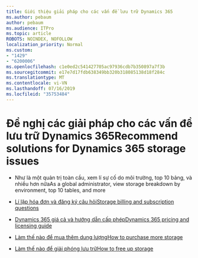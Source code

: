 ```yaml
---
title: Giới thiệu giải pháp cho các vấn đề lưu trữ Dynamics 365
ms.author: pebaum
author: pebaum
ms.audience: ITPro
ms.topic: article
ROBOTS: NOINDEX, NOFOLLOW
localization_priority: Normal
ms.custom:
- "1429"
- "6200006"
ms.openlocfilehash: c1e0ed2c541427705ac97936cdb7b350897a7f3b
ms.sourcegitcommit: e17e7d17fdb638349bb320b318085138d18f284c
ms.translationtype: MT
ms.contentlocale: vi-VN
ms.lasthandoff: 07/16/2019
ms.locfileid: "35753484"
---
```

# <a name="recommend-solutions-for-dynamics-365-storage-issues"></a><span data-ttu-id="544b8-102">Đề nghị các giải pháp cho các vấn đề lưu trữ Dynamics 365</span><span class="sxs-lookup"><span data-stu-id="544b8-102">Recommend solutions for Dynamics 365 storage issues</span></span>

* <span data-ttu-id="544b8-103">Như là một quản trị toàn cầu, xem lí sự cố do môi trường, top 10 bảng, và nhiều hơn nữa</span><span class="sxs-lookup"><span data-stu-id="544b8-103">As a global administrator, view storage breakdown by environment, top 10 tables, and more</span></span>

* [<span data-ttu-id="544b8-104">Lí lập hóa đơn và đăng ký câu hỏi</span><span class="sxs-lookup"><span data-stu-id="544b8-104">Storage billing and subscription questions</span></span>](https://docs.microsoft.com/dynamics365/customer-engagement/admin/contact-information-microsoft-dynamics-365-online-billing-support)

* [<span data-ttu-id="544b8-105">Dynamics 365 giá cả và hướng dẫn cấp phép</span><span class="sxs-lookup"><span data-stu-id="544b8-105">Dynamics 365 pricing and licensing guide</span></span>](https://dynamics.microsoft.com/pricing/)

* [<span data-ttu-id="544b8-106">Làm thế nào để mua thêm dung lượng</span><span class="sxs-lookup"><span data-stu-id="544b8-106">How to purchase more storage</span></span>](https://docs.microsoft.com/en-us/dynamics365/customer-engagement/admin/manage-storage#add-storage-to-dynamics-365-online)

* [<span data-ttu-id="544b8-107">Làm thế nào để giải phóng lưu trữ</span><span class="sxs-lookup"><span data-stu-id="544b8-107">How to free up storage</span></span>](https://docs.microsoft.com/dynamics365/customer-engagement/admin/free-storage-space)
